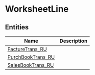 
# WorksheetLine


## Entities

|Name|Description|
|---|---|
|[FactureTrans_RU](FactureTrans_RU.cdm.json)||
|[PurchBookTrans_RU](PurchBookTrans_RU.cdm.json)||
|[SalesBookTrans_RU](SalesBookTrans_RU.cdm.json)||
